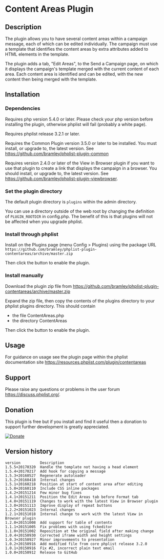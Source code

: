 # Content Areas Plugin #

## Description ##

The plugin allows you to have several content areas within a campaign message, each of which can be edited individually.
The campaign must use a template that identifies the content areas by extra attributes added to HTML elements in the template.

The plugin adds a tab, "Edit Areas", to the Send a Campaign page, on which it displays the campaign's template merged with the current
content of each area. Each content area is identified and can be edited, with the new content then being merged with the template.

## Installation ##

### Dependencies ###

Requires php version 5.4.0 or later. Please check your php version before installing the plugin, otherwise phplist will fail (probably a white page).

Requires phplist release 3.2.1 or later.

Requires the Common Plugin version 3.5.0 or later to be installed. You must install, or upgrade to, the latest version. See <https://github.com/bramley/phplist-plugin-common>

Requires version 2.4.0 or later of the View in Browser plugin if you want to use that plugin to create a link that displays the
campaign in a browser. You should install, or upgrade to, the latest version. See <https://github.com/bramley/phplist-plugin-viewbrowser>.


### Set the plugin directory ###
The default plugin directory is `plugins` within the admin directory.

You can use a directory outside of the web root by changing the definition of `PLUGIN_ROOTDIR` in config.php.
The benefit of this is that plugins will not be affected when you upgrade phplist.

### Install through phplist ###
Install on the Plugins page (menu Config > Plugins) using the package URL `https://github.com/bramley/phplist-plugin-contentareas/archive/master.zip`

Then click the button to enable the plugin.

### Install manually ###
Download the plugin zip file from <https://github.com/bramley/phplist-plugin-contentareas/archive/master.zip>

Expand the zip file, then copy the contents of the plugins directory to your phplist plugins directory.
This should contain

* the file ContentAreas.php
* the directory ContentAreas

Then click the button to enable the plugin.

## Usage ##

For guidance on usage see the plugin page within the phplist documentation site <https://resources.phplist.com/plugin/contentareas>

## Support ##

Please raise any questions or problems in the user forum <https://discuss.phplist.org/>.

## Donation ##
This plugin is free but if you install and find it useful then a donation to support further development is greatly appreciated.

[![Donate](https://www.paypalobjects.com/en_US/i/btn/btn_donate_LG.gif)](https://www.paypal.com/cgi-bin/webscr?cmd=_s-xclick&hosted_button_id=W5GLX53WDM7T4)

## Version history ##

    version         Description
    1.5.5+20170320  Handle the template not having a head element
    1.5.4+20170217  Add hook for copying a message
    1.5.3+20160527  Regenerate autoloader
    1.5.2+20160418  Internal changes
    1.5.1+20160218  Position at start of content area after editing
    1.5.0+20160110  Include CSS inline packages
    1.4.2+20151214  Few minor bug fixes
    1.4.1+20151211  Position the Edit Areas tab before Format tab
    1.4.0+20151119  Changes to work with the latest View in Browser plugin
    1.3.0+20151113  Improve display of repeat buttons
    1.2.2+20151023  Internal changes
    1.2.1+20151018  Internal change to work with the latest View in Browser plugin
    1.2.0+20151008  Add support for table of contents
    1.1.1+20151005  Fix problems with using fckeditor
    1.1.0+20151002  Reposition at the original field after making change
    1.0.4+20150930  Corrected iframe width and height settings
    1.0.3+20150927  Minor improvements to presentation
    1.0.2+20150916  Add modified file from core phplist release 3.2.0
    1.0.1+20150916  Fix #2, incorrect plain text email
    1.0.0+20150912  Release to GitHub

